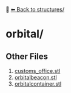 📁 [⬅ Back to structures/](../README.md)

# orbital/


## Other Files
1. [customs_office.stl](./customs_office.stl)
2. [orbitalbeacon.stl](./orbitalbeacon.stl)
3. [orbitalcontainer.stl](./orbitalcontainer.stl)